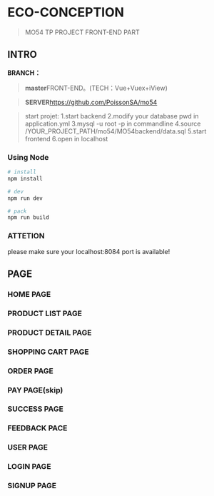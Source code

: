 # ECO-CONCEPTION

> MO54 TP PROJECT FRONT-END PART

## INTRO
**BRANCH：**
> **master**FRONT-END。(TECH：Vue+Vuex+iView)

> **SERVER**https://github.com/PoissonSA/mo54

>start projet:
>1.start backend
>2.modify your database pwd in application.yml
>3.mysql -u root -p in commandline
>4.source /YOUR_PROJECT_PATH/mo54/MO54backend/data.sql
>5.start frontend
>6.open in localhost
>
### Using Node
``` bash
# install
npm install

# dev
npm run dev

# pack
npm run build
```

### ATTETION
please make sure your localhost:8084 port is available!

## PAGE

###  HOME PAGE

### PRODUCT LIST PAGE

###  PRODUCT DETAIL PAGE

### SHOPPING CART PAGE

### ORDER PAGE

### PAY PAGE(skip)

### SUCCESS PAGE

### FEEDBACK PACE

### USER PAGE

### LOGIN PAGE

### SIGNUP PAGE
